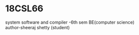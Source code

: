 # 18CSL66
 system software and compiler -6th sem BE(computer science)
 <br>
 author-sheeraj shetty (student)
